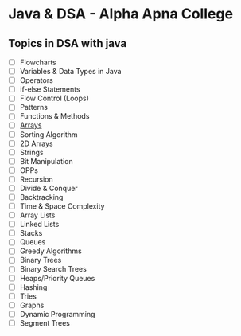 # Java & DSA - Alpha Apna College

## Topics in DSA with java 
- [ ] Flowcharts
- [ ] Variables & Data Types in Java
- [ ] Operators
- [ ] if-else Statements
- [ ] Flow Control (Loops)
- [ ] Patterns
- [ ] Functions & Methods
- [ ] [Arrays](./arrays)
- [ ] Sorting Algorithm
- [ ] 2D Arrays
- [ ] Strings
- [ ] Bit Manipulation
- [ ] OPPs
- [ ] Recursion
- [ ] Divide & Conquer
- [ ] Backtracking
- [ ] Time & Space Complexity
- [ ] Array Lists
- [ ] Linked Lists
- [ ] Stacks
- [ ] Queues
- [ ] Greedy Algorithms
- [ ] Binary Trees
- [ ] Binary Search Trees
- [ ] Heaps/Priority Queues
- [ ] Hashing
- [ ] Tries
- [ ] Graphs
- [ ] Dynamic Programming
- [ ] Segment Trees